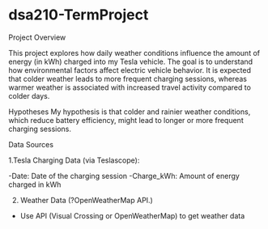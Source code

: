 # dsa210-TermProject


Project Overview


This project explores how daily weather conditions influence the amount of energy (in kWh) charged into my Tesla vehicle. The goal is to understand how environmental factors affect electric vehicle behavior. It is expected that colder weather leads to more frequent charging sessions, whereas warmer weather is associated with increased travel activity compared to colder days.

Hypotheses
My hypothesis is that colder and rainier weather conditions, which reduce battery efficiency, might lead to longer or more frequent charging sessions.

Data Sources

1.Tesla Charging Data (via Teslascope):

-Date: Date of the charging session
-Charge_kWh: Amount of energy charged in kWh
 
2. Weather Data (?OpenWeatherMap API.)
  - Use API (Visual Crossing or OpenWeatherMap) to get weather data 
